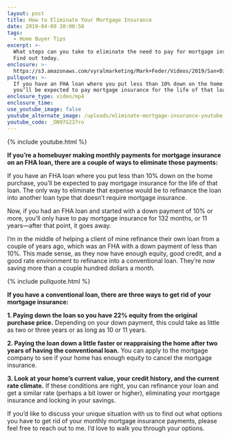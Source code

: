 ```yaml
---
layout: post
title: How to Eliminate Your Mortgage Insurance
date: 2019-04-09 20:00:50
tags:
  - Home Buyer Tips
excerpt: >-
  What steps can you take to eliminate the need to pay for mortgage insurance?
  Find out today.
enclosure: >-
  https://s3.amazonaws.com/vyralmarketing/Mark+Feder/Videos/2019/San+Diego+Loan+Advisor-+How+to+Eliminate+Your+Mortgage+Insurance.mp4
pullquote: >-
  If you have an FHA loan where you put less than 10% down on the home purchase,
  you’ll be expected to pay mortgage insurance for the life of that loan.
enclosure_type: video/mp4
enclosure_time:
use_youtube_image: false
youtube_alternate_image: /uploads/eliminate-mortgage-insurance-youtube.jpg
youtube_code: _ON97G237ro
---
```


{% include youtube.html %}

**If you’re a homebuyer making monthly payments for mortgage insurance on an FHA loan, there are a couple of ways to eliminate those payments:**

If you have an FHA loan where you put less than 10% down on the home purchase, you’ll be expected to pay mortgage insurance for the life of that loan. The only way to eliminate that expense would be to refinance the loan into another loan type that doesn’t require mortgage insurance.&nbsp;

Now, if you had an FHA loan and started with a down payment of 10% or more, you’ll only have to pay mortgage insurance for 132 months, or 11 years—after that point, it goes away.

I’m in the middle of helping a client of mine refinance their own loan from a couple of years ago, which was an FHA with a down payment of less than 10%. This made sense, as they now have enough equity, good credit, and a good rate environment to refinance into a conventional loan. They’re now saving more than a couple hundred dollars a month.

{% include pullquote.html %}

**If you have a conventional loan, there are three ways to get rid of your mortgage insurance:**

**1. Paying down the loan so you have 22% equity from the original purchase price.** Depending on your down payment, this could take as little as two or three years or as long as 10 or 11 years.

**2. Paying the loan down a little faster or reappraising the home after two years of having the conventional loan.** You can apply to the mortgage company to see if your home has enough equity to cancel the mortgage insurance.

**3. Look at your home’s current value, your credit history, and the current rate climate.** If these conditions are right, you can refinance your loan and get a similar rate (perhaps a bit lower or higher), eliminating your mortgage insurance and locking in your savings.

If you’d like to discuss your unique situation with us to find out what options you have to get rid of your monthly mortgage insurance payments, please feel free to reach out to me. I’d love to walk you through your options.